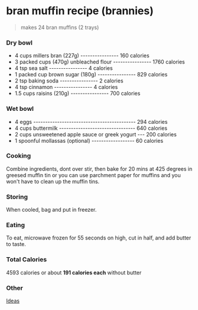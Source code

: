 # bran muffin recipe (brannies)

> makes 24 bran muffins (2 trays)

### Dry bowl

- 4 cups millers bran (227g)            ---------------- 160 calories
- 3 packed cups (470g) unbleached flour ---------------- 1760 calories
- 4 tsp sea salt                        ---------------- 4 calories
- 1 packed cup brown sugar (180g)       ---------------- 829 calories
- 2 tsp baking soda                     ---------------- 2 calories
- 4 tsp cinnamon                        ---------------- 4 calories
- 1.5 cups raisins (210g)               ---------------- 700 calories

### Wet bowl

- 4 eggs ------------------------------------------- 294 calories
- 4 cups buttermilk -------------------------------- 640 calories
- 2 cups unsweetened apple sauce or greek yogurt --- 200 calories
- 1 spoonful mollassas (optional) ------------------  60 calories

### Cooking

Combine ingredients, dont over stir, then bake for 20 mins at 425 degrees in greesed muffin tin or you can use parchment paper for muffins and you won't have to clean up the muffin tins.

### Storing

When cooled, bag and put in freezer.

### Eating

To eat, microwave frozen for 55 seconds on high, cut in half, and add butter to taste.

### Total Calories

4593 calories or about **191 calories each** without butter

### Other

[Ideas](https://www.thepancakeprincess.com/best-bran-muffin-bake-off/)
